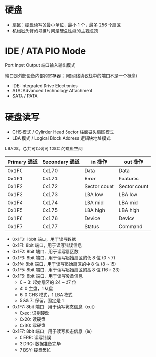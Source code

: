 # 硬盘
- 扇区：硬盘读写的最小单位，最小 1 个，最多 256 个扇区
- 机械磁头臂的寻道时间是硬盘性能的主要瓶颈

# IDE / ATA PIO Mode
Port Input Output 端口输入输出模式

端口是外部设备内部的寄存器；（和网络协议栈中的端口不是一个概念）

- IDE: Integrated Drive Electronics
- ATA: Advanced Technology Attachment
- SATA / PATA

# 硬盘读写
- CHS 模式 / Cylinder Head Sector 柱面磁头扇区模式
- LBA 模式 / Logical Block Address 逻辑块地址模式

LBA28，总共可以访问 128G 的磁盘空间

| Primary 通道            | Secondary 通道 | in 操作      | out 操作     |
| ----------------------- | -------------- | ------------ | ------------ |
| 0x1F0                   | 0x170          | Data         | Data         |
| 0x1F1                   | 0x171          | Error        | Features     |
| 0x1F2                   | 0x172          | Sector count | Sector count |
| 0x1F3                   | 0x173          | LBA low      | LBA low      |
| 0x1F4                   | 0x174          | LBA mid      | LBA mid      |
| 0x1F5                   | 0x175          | LBA high     | LBA high     |
| 0x1F6                   | 0x176          | Device       | Device       |
| 0x1F7                   | 0x177          | Status       | Command      |

- 0x1F0: 16bit 端口，用于读写数据
- 0x1F1: 8bit 端口，用于读写错误信息
- 0x1F2: 8bit 端口，用于读写扇区数
- 0x1F3: 8bit 端口，用于读写起始扇区的低 8 位 (0 ~ 7)
- 0x1f4: 8bit 端口，用于读写起始扇区的中 8 位 (8 ~ 15)
- 0x1F5: 8bit 端口，用于读写起始扇区的高 8 位 (16 ~ 23)
- 0x1F6: 8bit 端口，用于读写设备信息
  - 0 ~ 3: 起始扇区的 24 ~ 27 位
  - 4: 0 主盘，1 从盘
  - 6: 0 CHS 模式，1 LBA 模式
  - 5 && 7: 保留，固定是 1
- 0x1F7: 8bit 端口，用于读写状态信息（out）
  - 0xec: 识别硬盘
  - 0x20: 读硬盘
  - 0x30: 写硬盘
- 0x1F7: 8bit 端口，用于读写状态信息（in）
  - 0 ERR: 读写错误
  - 3 DRQ: 数据准备完毕
  - 7 BSY: 硬盘繁忙
